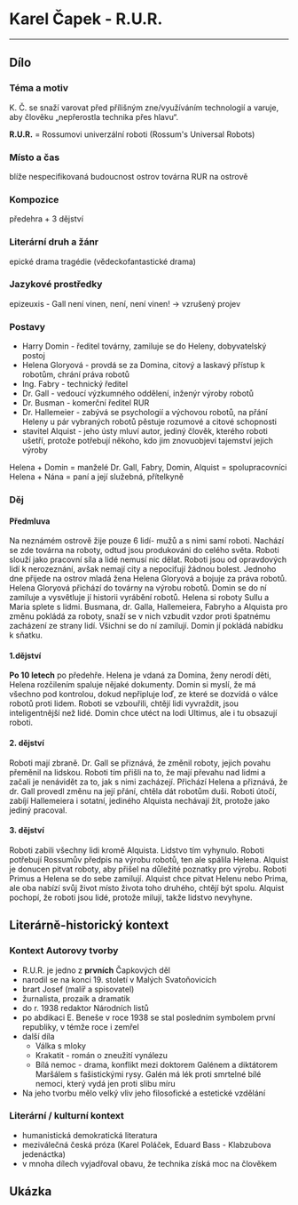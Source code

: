 # Karel Čapek - R.U.R.

----------

## Dílo

### Téma a motiv
K. Č. se snaží varovat před přílišným zne/využíváním technologií a varuje, aby člověku „nepřerostla technika přes hlavu“.


**R.U.R.** = Rossumovi univerzální roboti (Rossum's Universal Robots)

### Místo a čas
blíže nespecifikovaná budoucnost
ostrov
továrna RUR na ostrově

### Kompozice
předehra + 3 dějství


### Literární druh a žánr
epické drama
tragédie (vědeckofantastické drama)

### Jazykové prostředky
epizeuxis - Gall není vinen, není, není vinen! → vzrušený projev

### Postavy
- Harry Domin - ředitel továrny, zamiluje se do Heleny, dobyvatelský postoj
- Helena Gloryová - provdá se za Domina, citový a laskavý přístup k robotům, chrání práva robotů
- Ing. Fabry - technický ředitel
- Dr. Gall - vedoucí výzkumného oddělení, inženýr výroby robotů
- Dr. Busman - komerční ředitel RUR
- Dr. Hallemeier - zabývá se psychologií a výchovou robotů, na přání Heleny u pár vybraných robotů pěstuje rozumové a citové schopnosti
- stavitel Alquist - jeho ústy mluví autor, jediný člověk, kterého roboti ušetří, protože potřebují někoho, kdo jim  znovuobjeví tajemství jejich výroby

Helena + Domin = manželé
Dr. Gall, Fabry, Domin, Alquist = spolupracovníci
Helena + Nána = paní a její služebná, přítelkyně

### Děj

#### Předmluva
Na neznámém ostrově žije pouze 6 lidí- mužů a s nimi samí roboti. Nachází se zde továrna na roboty, odtud jsou produkováni do celého světa. Roboti slouží jako pracovní síla a lidé nemusí nic dělat. Roboti jsou od opravdových lidí k nerozeznání, avšak nemají city a nepociťují žádnou bolest. Jednoho dne přijede na ostrov mladá žena Helena Gloryová a bojuje za práva robotů.
Helena Gloryová přichází do továrny na výrobu robotů. Domin se do ní zamiluje a vysvětluje jí historii vyrábění robotů. Helena si roboty Sullu a Maria splete s lidmi. Busmana, dr. Galla, Hallemeiera, Fabryho a Alquista pro změnu pokládá za roboty, snaží se v nich vzbudit vzdor proti špatnému zacházení ze strany lidí. Všichni se do ní zamilují. Domin jí pokládá nabídku k sňatku.

#### 1.dějství
**Po 10 letech** po předehře. Helena je vdaná za Domina, ženy nerodí děti, Helena rozčilením spaluje nějaké dokumenty. Domin si myslí, že má všechno pod kontrolou, dokud nepřipluje loď, ze které se dozvídá o válce robotů proti lidem. Roboti se vzbouřili, chtějí lidi vyvraždit, jsou inteligentnější než lidé. Domin chce utéct na lodi Ultimus, ale i tu obsazují roboti.

#### 2. dějství
Roboti mají zbraně. Dr. Gall se přiznává, že změnil roboty, jejich povahu přeměnil na lidskou. Roboti tím přišli na to, že mají převahu nad lidmi a začali je nenávidět za to, jak s nimi zacházejí. Přichází Helena a přiznává, že dr. Gall provedl změnu na její přání, chtěla dát robotům duši. Roboti útočí, zabíjí Hallemeiera i sotatní, jediného Alquista nechávají žít, protože jako jediný pracoval.

#### 3. dějství
Roboti zabili všechny lidi kromě Alquista. Lidstvo tím vyhynulo. Roboti potřebují Rossumův předpis na výrobu robotů, ten ale spálila Helena. Alquist je donucen pitvat roboty, aby přišel na důležité poznatky pro výrobu. Roboti Primus a Helena se do sebe zamilují. Alquist chce pitvat Helenu nebo Prima, ale oba nabízí svůj život místo života toho druhého, chtějí být spolu. Alquist pochopí, že roboti jsou lidé, protože milují, takže lidstvo nevyhyne.


## Literárně-historický kontext


### Kontext Autorovy tvorby
- R.U.R. je jedno z **prvních** Čapkových děl
- narodil se na konci 19. století v Malých Svatoňovicích
- brart Josef (malíř a spisovatel)
- žurnalista, prozaik a dramatik
- do r. 1938 redaktor Národních listů
- po abdikaci E. Beneše v roce 1938 se stal posledním symbolem první republiky, v témže roce i zemřel
- další díla
	- Válka s mloky
	- Krakatit - román o zneužití vynálezu
	- Bílá nemoc - drama, konflikt mezi doktorem Galénem a diktátorem Maršálem s fašistickými rysy. Galén má lék proti smrtelné bílé nemoci, který vydá jen proti slibu míru
- Na jeho tvorbu mělo velký vliv jeho filosofické a estetické vzdělání

### Literární / kulturní kontext
- humanistická demokratická literatura
- meziválečná česká próza (Karel Poláček, Eduard Bass - Klabzubova jedenáctka)
- v mnoha dílech vyjadřoval obavu, že technika získá moc na člověkem

## Ukázka